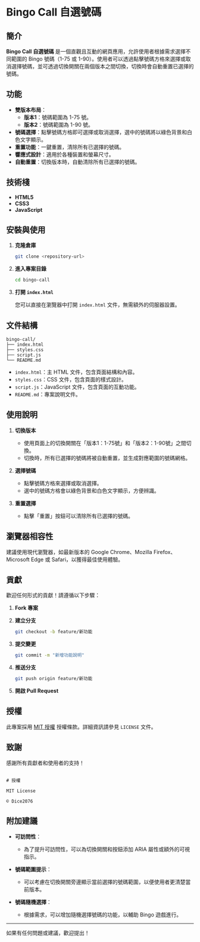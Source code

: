 # Bingo Call 自選號碼

## 簡介

**Bingo Call 自選號碼** 是一個直觀且互動的網頁應用，允許使用者根據需求選擇不同範圍的 Bingo 號碼（1-75 或 1-90）。使用者可以透過點擊號碼方格來選擇或取消選擇號碼，並可透過切換開關在兩個版本之間切換，切換時會自動重置已選擇的號碼。

## 功能

- **雙版本布局**：
  - **版本1**：號碼範圍為 1-75 號。
  - **版本2**：號碼範圍為 1-90 號。
- **號碼選擇**：點擊號碼方格即可選擇或取消選擇，選中的號碼將以綠色背景和白色文字顯示。
- **重置功能**：一鍵重置，清除所有已選擇的號碼。
- **響應式設計**：適用於各種裝置和螢幕尺寸。
- **自動重置**：切換版本時，自動清除所有已選擇的號碼。

## 技術棧

- **HTML5**
- **CSS3**
- **JavaScript**

## 安裝與使用

1. **克隆倉庫**

   ```bash
   git clone <repository-url>
   ```

2. **進入專案目錄**

   ```bash
   cd bingo-call
   ```

3. **打開 `index.html`**

   您可以直接在瀏覽器中打開 `index.html` 文件，無需額外的伺服器設置。

## 文件結構

```
bingo-call/
├── index.html
├── styles.css
├── script.js
└── README.md
```

- `index.html`：主 HTML 文件，包含頁面結構和內容。
- `styles.css`：CSS 文件，包含頁面的樣式設計。
- `script.js`：JavaScript 文件，包含頁面的互動功能。
- `README.md`：專案說明文件。

## 使用說明

1. **切換版本**
   - 使用頁面上的切換開關在「版本1：1-75號」和「版本2：1-90號」之間切換。
   - 切換時，所有已選擇的號碼將被自動重置，並生成對應範圍的號碼網格。

2. **選擇號碼**
   - 點擊號碼方格來選擇或取消選擇。
   - 選中的號碼方格會以綠色背景和白色文字顯示，方便辨識。

3. **重置選擇**
   - 點擊「重置」按鈕可以清除所有已選擇的號碼。

## 瀏覽器相容性

建議使用現代瀏覽器，如最新版本的 Google Chrome、Mozilla Firefox、Microsoft Edge 或 Safari，以獲得最佳使用體驗。

## 貢獻

歡迎任何形式的貢獻！請遵循以下步驟：

1. **Fork 專案**
2. **建立分支**

   ```bash
   git checkout -b feature/新功能
   ```

3. **提交變更**

   ```bash
   git commit -m "新增功能說明"
   ```

4. **推送分支**

   ```bash
   git push origin feature/新功能
   ```

5. **開啟 Pull Request**

## 授權

此專案採用 [MIT 授權](LICENSE) 授權條款。詳細資訊請參見 `LICENSE` 文件。

## 致謝

感謝所有貢獻者和使用者的支持！

```

# 授權

MIT License

© Dice2076

```

## 附加建議

- **可訪問性**：
  - 為了提升可訪問性，可以為切換開關和按鈕添加 ARIA 屬性或額外的可視指示。
  
- **號碼範圍提示**：
  - 可以考慮在切換開關旁邊顯示當前選擇的號碼範圍，以便使用者更清楚當前版本。

- **號碼隨機選擇**：
  - 根據需求，可以增加隨機選擇號碼的功能，以輔助 Bingo 遊戲進行。

---

如果有任何問題或建議，歡迎提出！
